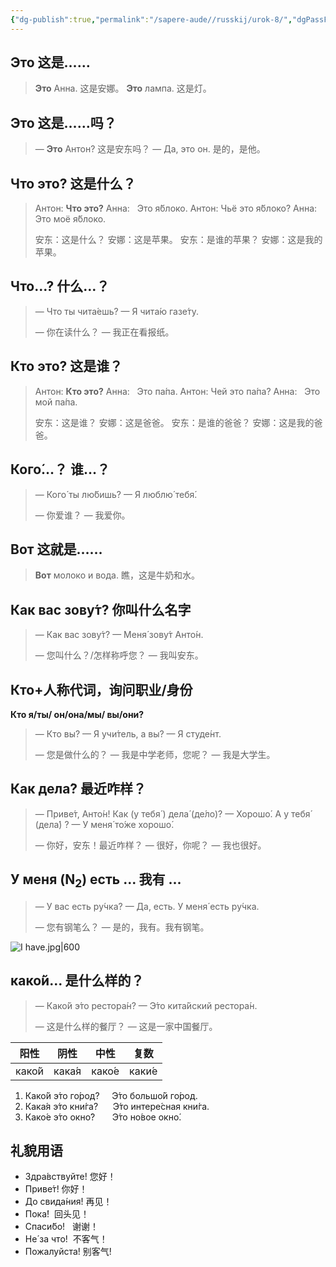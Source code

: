 ```yaml
---
{"dg-publish":true,"permalink":"/sapere-aude//russkij/urok-8/","dgPassFrontmatter":true}
---
```



## Это 这是……

> **Это** Анна. 这是安娜。
> **Это** лампа. 这是灯。

## Это 这是……吗？

> — **Это** Антон? 这是安东吗？
> — Да, это он. 是的，是他。

## Что это? 这是什么？

> Антон: **Что это?**
> Анна:   Это я́блоко.
> Антон: Чьё это я́блоко?
> Анна:   Это моё я́блоко.
> 
> 安东：这是什么？
> 安娜：这是苹果。
> 安东：是谁的苹果？
> 安娜：这是我的苹果。

## Что…? 什么…？
> — Что ты чита́ешь?
> — Я чита́ю газе́ту.
> 
> — 你在读什么？
> — 我正在看报纸。

## Кто это? 这是谁？
> Антон: **Кто это?**
> Анна:   Это па́па.
> Антон: Чей это па́па?
> Анна:   Это мой па́па.
> 
>安东：这是谁？
>安娜：这是爸爸。
>安东：是谁的爸爸？
>安娜：这是我的爸爸。

##  Кого́…？ 谁…？
>  — Кого́ ты лю́бишь? 
>  — Я люблю́ тебя́.
> 
>  — 你爱谁？
>  — 我爱你。


## Вот 这就是……
> **Вот** молоко и вода. 瞧，这是牛奶和水。


## Как вас зову́т? 你叫什么名字
>  — Как вас зову́т?
>  — Меня́ зову́т Анто́н.
> 
> — 您叫什么？/怎样称呼您？
>  — 我叫安东。

## Кто+人称代词，询问职业/身份 
**Кто я/ты/ он/она/мы/ вы/они?**

>  — Кто вы?
>  — Я учи́тель, а вы?
>  — Я студе́нт.
> 
>  — 您是做什么的？
>  — 我是中学老师，您呢？
>  — 我是大学生。

## Как  дела́? 最近咋样？
>  — Приве́т, Анто́н! Как (у тебя́ ) дела́ (де́ло)?
>  — Хорошо́. А у тебя́ (дела́) ?
>  — У меня́ то́же хорошо́.
> 
>  — 你好，安东！最近咋样？
>  — 很好，你呢？
>  — 我也很好。

## У меня (N<sub>2</sub>) есть ... 我有 ...
>   — У вас есть ру́чка?
>   — Да, есть. У меня́ есть ру́чка.
> 
>   — 您有钢笔么？
>   — 是的，我有。我有钢笔。

![I have.jpg|600](/img/user/TARDIS/Assets/2024/I%20have.jpg)

## како́й... 是什么样的？
>  — Како́й э́то рестора́н?
>  — Э́то кита́йский рестора́н.
> 
>  — 这是什么样的餐厅？
>  — 这是一家中国餐厅。

| 阳性 | 阴性 | 中性 | 复数 |
| ---- | ---- | ---- | ---- |
| како́й | кака́я | како́е | каки́е |
1. Како́й э́то го́род?     Э́то большо́й го́род.
2. Кака́я э́то кни́га?      Э́то интере́сная кни́га.
3. Како́е э́то окно́?       Э́то но́вое окно́.

## 礼貌用语

- Здра́вствуйте! 您好！      
- Приве́т! 你好！
- До свида́ния! 再见！      
- Пока́!  回头见！
- Спаси́бо!   谢谢！
- Не́ за что!  不客气！
- Пожалуйста! 别客气!